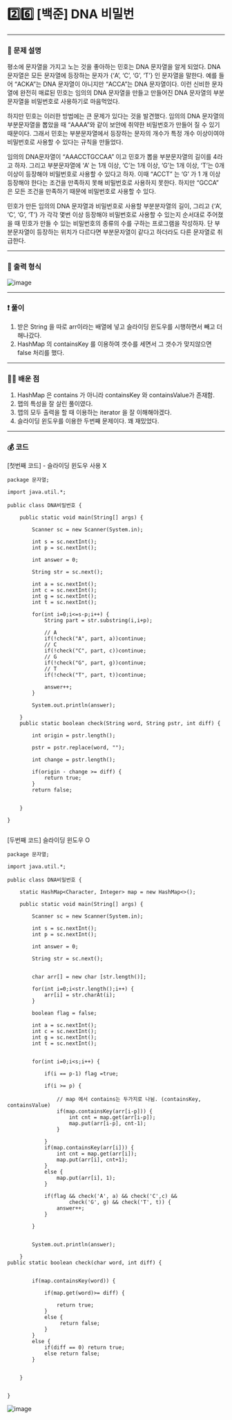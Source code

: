 # 2️⃣6️⃣ [백준] DNA 비밀번 </span> 

---
### 📃 문제 설명
평소에 문자열을 가지고 노는 것을 좋아하는 민호는 DNA 문자열을 알게 되었다. DNA 문자열은 모든 문자열에 등장하는 문자가 {‘A’, ‘C’, ‘G’, ‘T’} 인 문자열을 말한다. 
예를 들어 “ACKA”는 DNA 문자열이 아니지만 “ACCA”는 DNA 문자열이다. 
이런 신비한 문자열에 완전히 매료된 민호는 임의의 DNA 문자열을 만들고 만들어진 DNA 문자열의 부분문자열을 비밀번호로 사용하기로 마음먹었다.

하지만 민호는 이러한 방법에는 큰 문제가 있다는 것을 발견했다. 
임의의 DNA 문자열의 부분문자열을 뽑았을 때 “AAAA”와 같이 보안에 취약한 비밀번호가 만들어 질 수 있기 때문이다. 
그래서 민호는 부분문자열에서 등장하는 문자의 개수가 특정 개수 이상이여야 비밀번호로 사용할 수 있다는 규칙을 만들었다.

임의의 DNA문자열이 “AAACCTGCCAA” 이고 민호가 뽑을 부분문자열의 길이를 4라고 하자. 
그리고 부분문자열에 ‘A’ 는 1개 이상, ‘C’는 1개 이상, ‘G’는 1개 이상, ‘T’는 0개 이상이 등장해야 비밀번호로 사용할 수 있다고 하자.
이때 “ACCT” 는 ‘G’ 가 1 개 이상 등장해야 한다는 조건을 만족하지 못해 비밀번호로 사용하지 못한다. 
하지만 “GCCA” 은 모든 조건을 만족하기 때문에 비밀번호로 사용할 수 있다.

민호가 만든 임의의 DNA 문자열과 비밀번호로 사용할 부분분자열의 길이, 
그리고 {‘A’, ‘C’, ‘G’, ‘T’} 가 각각 몇번 이상 등장해야 비밀번호로 사용할 수 있는지 순서대로 주어졌을 때 
민호가 만들 수 있는 비밀번호의 종류의 수를 구하는 프로그램을 작성하자. 
단 부분문자열이 등장하는 위치가 다르다면 부분문자열이 같다고 하더라도 다른 문자열로 취급한다.

---
### 🔑 출력 형식
![image](https://github.com/handaldog/DailyAlgo/assets/96431408/66beff02-dcfe-4cc4-84ab-556f022cec05)


---
### ❗️ 풀이 
1. 받은 String 을 따로 arr이라는 배열에 넣고 슬라이딩 윈도우를 시행하면서 빼고 더해나갔다.
2. HashMap 의 containsKey 를 이용하여 갯수를 세면서 그 갯수가 맞지않으면 false 처리를 했다.


--- 
### 👨‍💻 배운 점
1. HashMap 은 contains 가 아니라 containsKey 와 containsValue가 존재함.
2. 맵의 특성을 잘 살린 풀이였다.
3. 맵의 모두 출력을 할 때 이용하는 iterator 을 잘 이해해야겠다.
4. 슬라이딩 윈도우를 이용한 두번째 문제이다. 꽤 재밌었다.


---
### 💰 코드
[첫번째 코드] - 슬라이딩 윈도우 사용 X
```
package 문자열;

import java.util.*;

public class DNA비밀번호 {

	public static void main(String[] args) {
		
		Scanner sc = new Scanner(System.in);
		
		int s = sc.nextInt();
		int p = sc.nextInt();
		
		int answer = 0;
		
		String str = sc.next();
		
		int a = sc.nextInt();
		int c = sc.nextInt();
		int g = sc.nextInt();
		int t = sc.nextInt();
		
		for(int i=0;i<=s-p;i++) {
			String part = str.substring(i,i+p);
				
			// A
			if(!check("A", part, a))continue;
			// C
			if(!check("C", part, c))continue;
			// G
			if(!check("G", part, g))continue;
			// T
			if(!check("T", part, t))continue;
			
			answer++;
		}
		
		System.out.println(answer);
			
	}
	public static boolean check(String word, String pstr, int diff) {
		
		int origin = pstr.length();
		
		pstr = pstr.replace(word, "");
		
		int change = pstr.length();
		
		if(origin - change >= diff) {
			return true;
		}
		return false;
		
		
	}

}


```
[두번째 코드] 슬라이딩 윈도우 O
```
package 문자열;

import java.util.*;

public class DNA비밀번호 {
	
	static HashMap<Character, Integer> map = new HashMap<>();

	public static void main(String[] args) {
		
		Scanner sc = new Scanner(System.in);
		
		int s = sc.nextInt();
		int p = sc.nextInt();
		
		int answer = 0;
		
		String str = sc.next();
		
				
		char arr[] = new char [str.length()];
		
		for(int i=0;i<str.length();i++) {
			arr[i] = str.charAt(i);
		}
		
		boolean flag = false;
			
		int a = sc.nextInt();
		int c = sc.nextInt();
		int g = sc.nextInt();
		int t = sc.nextInt();
		
				
		for(int i=0;i<s;i++) {
			
			if(i == p-1) flag =true;
			
			if(i >= p) {
				
				// map 에서 contains는 두가지로 나뉨. (containsKey, containsValue)
				if(map.containsKey(arr[i-p])) {
					int cnt = map.get(arr[i-p]);
					map.put(arr[i-p], cnt-1);
				}
				
			}
			if(map.containsKey(arr[i])) {
				int cnt = map.get(arr[i]);
				map.put(arr[i], cnt+1);
			}
			else {
				map.put(arr[i], 1);
			}
			
			if(flag && check('A', a) && check('C',c) && 
					check('G', g) && check('T', t)) {
				answer++;
			}
			
		}
		
		
		System.out.println(answer);
			
	}
public static boolean check(char word, int diff) {
	
		
		if(map.containsKey(word)) {
			
			if(map.get(word)>= diff) {
			
				return true;
			}
			else {
				 return false;
			}
		}
		else {
			if(diff == 0) return true;
			else return false;
		}
		
		
	}
	

}

```

![image](https://github.com/handaldog/DailyAlgo/assets/96431408/7f27b433-4326-4702-9683-c10e9c79622c)

